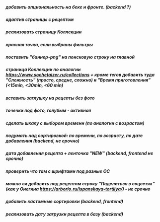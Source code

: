##### добавить опциональность на беке и фронте. (backend ?)
##### адаптив страницы с рецептом
##### реализовать страницу Коллекции
##### красная точка, если выбраны фильтры
##### поставить "баннер-png" на поисковую строку на главной
##### страница Коллекции по аналогии https://www.sochetaizer.ru/collections + кроме тегов добавить туда "Сложность" (просто, средне, сложно) и "Время приготовления" (<15min, <30min, <60 min)
##### вставить заглушку на рецепты без фото
##### точечки под фото, голубым - активная
##### сделать шкалу с выбором времени (по аналогии с возрастом)
##### подумать над сортировкой: по времени, по возрасту, по дате добавления (backend, не срочно)
##### дата добавления рецепта + ленточка "NEW" (backend, frontend не срочно)
##### проверить что там с шрифтами под разные ОС
##### можно ли добавить под рецептом строку "Поделиться в соцсетях" (как у Онегина https://arborio.ru/ispanskaya-tortilya/) - не срочно	
##### добавить кастомные сортировки (backend, frontend)
##### реализовать дату загрузки рецепта в базу (backend)

